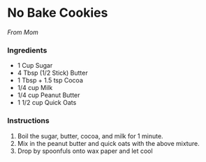 # No Bake Cookies  
*From Mom* 
### Ingredients
- 1 Cup Sugar
- 4 Tbsp (1/2 Stick) Butter
- 1 Tbsp + 1.5 tsp Cocoa
- 1/4 cup Milk
- 1/4 cup Peanut Butter
- 1 1/2 cup Quick Oats

### Instructions
1. Boil the sugar, butter, cocoa, and milk for 1 minute.
2. Mix in the peanut butter and quick oats with the above mixture.
3. Drop by spoonfuls onto wax paper and let cool
